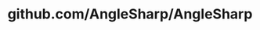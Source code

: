 ---
layout: post
title: github.com/AngleSharp/AngleSharp
categories: link
tags: [انگلیسی, گیت‌هاب, برنامه‌نویسی]
---